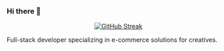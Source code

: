 ### Hi there 👋
<p align="center">
<a href="https://github.com/kalafriz?tab=repositories"><img src="https://github-readme-streak-stats.herokuapp.com?user=kalafriz&border_radius=2&card_width=496&background=90%2C93BDAE%2C334A49&border=253235&ring=304144&currStreakNum=253235&currStreakLabel=253235&stroke=304144&sideNums=253235&sideLabels=253235&dates=253235&fire=304144" alt="GitHub Streak" /></a>
</p>

Full-stack developer specializing in e-commerce solutions for creatives.
<!--
**kalafriz/kalafriz** is a ✨ _special_ ✨ repository because its `README.md` (this file) appears on your GitHub profile.

Here are some ideas to get you started:

- 🔭 I’m currently working on ...
- 🌱 I’m currently learning ...
- 👯 I’m looking to collaborate on ...
- 🤔 I’m looking for help with ...
- 💬 Ask me about ...
- 📫 How to reach me: ...
- 😄 Pronouns: ...
- ⚡ Fun fact: ...
-->

<!--
github stats theme permalink: https://github-readme-streak-stats.herokuapp.com/demo/?user=kalafriz&theme=default&hide_border=false&border_radius=2&locale=en&date_format=&mode=daily&exclude_days=&sections=total%2Ccurrent%2Clongest&card_width=496&type=svg&background-type=gradient&properties=excludeDaysLabel&background=90&background=%2393BDAE&background=%23334A49&border=%23253235&ring=%23304144&currStreakNum=%23253235&currStreakLabel=%23253235&stroke=%23304144&sideNums=%23253235&sideLabels=%23253235&dates=%23253235&fire=%23304144

-->
